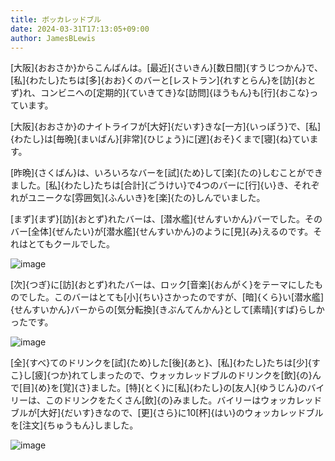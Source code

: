 ```yaml
---
title: ボッカレッドブル
date: 2024-03-31T17:13:05+09:00
author: JamesBLewis
---
```

[大阪]{おおさか}からこんばんは。[最近]{さいきん}[数日間]{すうじつかん}で、[私]{わたし}たちは[多]{おお}くのバーと[レストラン]{れすとらん}を[訪]{おとず}れ、コンビニへの[定期的]{ていきてき}な[訪問]{ほうもん}も[行]{おこな}っています。

[大阪]{おおさか}のナイトライフが[大好]{だいす}きな[一方]{いっぽう}で、[私]{わたし}は[毎晩]{まいばん}[非常]{ひじょう}に[遅]{おそ}くまで[寝]{ね}ています。

[昨晩]{さくばん}は、いろいろなバーを[試]{ため}して[楽]{たの}しむことができました。[私]{わたし}たちは[合計]{ごうけい}で4つのバーに[行]{い}き、それぞれがユニークな[雰囲気]{ふんいき}を[楽]{たの}しんでいました。

[まず]{まず}[訪]{おとず}れたバーは、[潜水艦]{せんすいかん}バーでした。そのバー[全体]{ぜんたい}が[潜水艦]{せんすいかん}のように[見]{み}えるのです。それはとてもクールでした。

![image](https://github.com/devhou-se/www-jp/assets/1495031/d937603e-cc36-4dd5-80a6-6c0cf047d6d0)

[次]{つぎ}に[訪]{おとず}れたバーは、ロック[音楽]{おんがく}をテーマにしたものでした。このバーはとても[小]{ちい}さかったのですが、[暗]{くら}い[潜水艦]{せんすいかん}バーからの[気分転換]{きぶんてんかん}として[素晴]{すば}らしかったです。

![image](https://github.com/devhou-se/www-jp/assets/1495031/c87ff89e-cc8f-4c79-98e9-bcd7f7f832a3)

[全]{すべ}てのドリンクを[試]{ため}した[後]{あと}、[私]{わたし}たちは[少]{すこ}し[疲]{つか}れてしまったので、ウォッカレッドブルのドリンクを[飲]{の}んで[目]{め}を[覚]{さ}ました。[特]{とく}に[私]{わたし}の[友人]{ゆうじん}のバイリーは、このドリンクをたくさん[飲]{の}みました。バイリーはウォッカレッドブルが[大好]{だいす}きなので、[更]{さら}に10[杯]{はい}のウォッカレッドブルを[注文]{ちゅうもん}しました。

![image](https://github.com/devhou-se/www-jp/assets/1495031/858cb3cd-dcec-412c-be1a-4fb3c1421c0f)